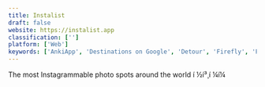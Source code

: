 ```yaml
---
title: Instalist
draft: false 
website: https://instalist.app
classification: ['']
platform: ['Web']
keywords: ['AnkiApp', 'Destinations on Google', 'Detour', 'Firefly', 'Foodie', 'Gift Hunt for WordPress', 'Hearst Castle App', 'Maply', 'Nexto', 'Nomad List', 'Scenehunt', 'Sidekix', 'Tramble', 'Treasure Hunt', 'TripScout', 'Tripomatic', 'Urban Walks', 'Viro AR', 'WeSideTrip', 'YourTour']
---
```

The most Instagrammable photo spots around the world í ½í³¸í ¼í¼